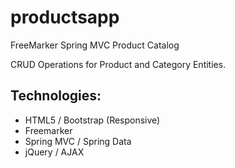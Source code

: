 # productsapp
FreeMarker Spring MVC Product Catalog

CRUD Operations for Product and Category Entities.

## Technologies:
- HTML5 / Bootstrap (Responsive)
- Freemarker
- Spring MVC / Spring Data
- jQuery / AJAX